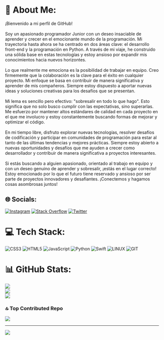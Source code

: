 # 💫 About Me:
¡Bienvenido a mi perfil de GitHub!<br><br>Soy un apasionado programador Junior con un deseo insaciable de aprender y crecer en el emocionante mundo de la programación. Mi trayectoria hasta ahora se ha centrado en dos áreas clave: el desarrollo front-end y la programación en Python. A través de mi viaje, he construido una sólida base en estas tecnologías y estoy ansioso por expandir mis conocimientos hacia nuevos horizontes.<br><br>Lo que realmente me emociona es la posibilidad de trabajar en equipo. Creo firmemente que la colaboración es la clave para el éxito en cualquier proyecto. Mi enfoque se basa en contribuir de manera significativa y aprender de mis compañeros. Siempre estoy dispuesto a aportar nuevas ideas y soluciones creativas para los desafíos que se presentan.<br><br>Mi lema es sencillo pero efectivo: "sobresalir en todo lo que hago". Esto significa que no solo busco cumplir con las expectativas, sino superarlas. Me esfuerzo por mantener altos estándares de calidad en cada proyecto en el que me involucro y estoy constantemente buscando formas de mejorar y optimizar el código.<br><br>En mi tiempo libre, disfruto explorar nuevas tecnologías, resolver desafíos de codificación y participar en comunidades de programación para estar al tanto de las últimas tendencias y mejores prácticas. Siempre estoy abierto a nuevas oportunidades y desafíos que me ayuden a crecer como desarrollador y contribuir de manera significativa a proyectos interesantes.<br><br>Si estás buscando a alguien apasionado, orientado al trabajo en equipo y con un deseo genuino de aprender y sobresalir, ¡estás en el lugar correcto! Estoy emocionado por lo que el futuro tiene reservado y ansioso por ser parte de proyectos innovadores y desafiantes. ¡Conectemos y hagamos cosas asombrosas juntos!


## 🌐 Socials:
[![Instagram](https://img.shields.io/badge/Instagram-%23E4405F.svg?logo=Instagram&logoColor=white)](https://instagram.com/ardila.nico ) [![Stack Overflow](https://img.shields.io/badge/-Stackoverflow-FE7A16?logo=stack-overflow&logoColor=white)](https://stackoverflow.com/users/NicoArdi) [![Twitter](https://img.shields.io/badge/Twitter-%231DA1F2.svg?logo=Twitter&logoColor=white)](https://twitter.com/nicols_ardila) 

# 💻 Tech Stack:
![CSS3](https://img.shields.io/badge/css3-%231572B6.svg?style=for-the-badge&logo=css3&logoColor=white) ![HTML5](https://img.shields.io/badge/html5-%23E34F26.svg?style=for-the-badge&logo=html5&logoColor=white) ![JavaScript](https://img.shields.io/badge/javascript-%23323330.svg?style=for-the-badge&logo=javascript&logoColor=%23F7DF1E) ![Python](https://img.shields.io/badge/python-3670A0?style=for-the-badge&logo=python&logoColor=ffdd54) ![Swift](https://img.shields.io/badge/swift-F54A2A?style=for-the-badge&logo=swift&logoColor=white) ![LINUX](https://img.shields.io/badge/Linux-FCC624?style=for-the-badge&logo=linux&logoColor=black) ![GIT](https://img.shields.io/badge/Git-fc6d26?style=for-the-badge&logo=git&logoColor=white)
# 📊 GitHub Stats:
![](https://github-readme-stats.vercel.app/api?username=NicoArdi17&theme=tokyonight&hide_border=false&include_all_commits=false&count_private=false)<br/>
![](https://github-readme-streak-stats.herokuapp.com/?user=NicoArdi17&theme=tokyonight&hide_border=false)<br/>
![](https://github-readme-stats.vercel.app/api/top-langs/?username=NicoArdi17&theme=tokyonight&hide_border=false&include_all_commits=false&count_private=false&layout=compact)

### 🔝 Top Contributed Repo
![](https://github-contributor-stats.vercel.app/api?username=NicoArdi17&limit=5&theme=onedark&combine_all_yearly_contributions=true)

---
[![](https://visitcount.itsvg.in/api?id=NicoArdi17&icon=2&color=1)](https://visitcount.itsvg.in)

<!-- Proudly created with GPRM ( https://gprm.itsvg.in ) -->
